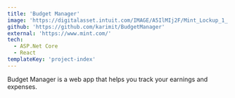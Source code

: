 ```yaml
---
title: 'Budget Manager'
image: 'https://digitalasset.intuit.com/IMAGE/A5IlMIj2F/Mint_Lockup_1_.png'
github: 'https://github.com/karimit/BudgetManager'
external: 'https://www.mint.com/'
tech:
  - ASP.Net Core
  - React
templateKey: 'project-index'
---
```


Budget Manager is a web app that helps you track your earnings and expenses.